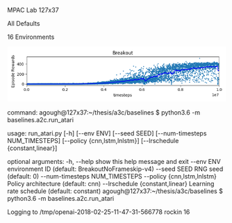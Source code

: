 MPAC Lab 127x37

All Defaults

16 Environments

![Results](https://github.com/andrewgough94/agents/blob/master/atari/experiments/a2cExperiments/breakout/openai-2018-02-25-11-47-31-566778/Figure_1.png)


command: agough@127x37:~/thesis/a3c/baselines $ python3.6 -m baselines.a2c.run_atari


usage: run_atari.py [-h] [--env ENV] [--seed SEED]
                    [--num-timesteps NUM_TIMESTEPS]
                    [--policy {cnn,lstm,lnlstm}]
                    [--lrschedule {constant,linear}]

optional arguments:
  -h, --help            show this help message and exit
  --env ENV             environment ID (default: BreakoutNoFrameskip-v4)
  --seed SEED           RNG seed (default: 0)
  --num-timesteps NUM_TIMESTEPS
  --policy {cnn,lstm,lnlstm}
                        Policy architecture (default: cnn)
  --lrschedule {constant,linear}
                        Learning rate schedule (default: constant)
agough@127x37:~/thesis/a3c/baselines $ python3.6 -m baselines.a2c.run_atari

Logging to /tmp/openai-2018-02-25-11-47-31-566778
rockin 16

